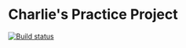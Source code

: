 Charlie's Practice Project
===
[![Build status](https://ci.appveyor.com/api/projects/status/y2ysba01gueml0nw?svg=true)](https://ci.appveyor.com/project/chenchi77/practiceconsole)
